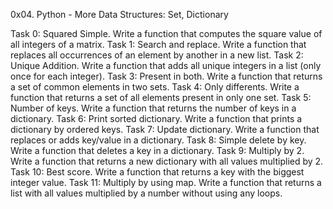0x04. Python - More Data Structures: Set, Dictionary

Task 0: Squared Simple. Write a function that computes the square value of all integers of a matrix.
Task 1: Search and replace. Write a function that replaces all occurrences of an element by another in a new list.
Task 2: Unique Addition. Write a function that adds all unique integers in a list (only once for each integer).
Task 3: Present in both. Write a function that returns a set of common elements in two sets.
Task 4: Only differents. Write a function that returns a set of all elements present in only one set.
Task 5: Number of keys. Write a function that returns the number of keys in a dictionary.
Task 6: Print sorted dictionary. Write a function that prints a dictionary by ordered keys.
Task 7: Update dictionary. Write a function that replaces or adds key/value in a dictionary.
Task 8: Simple delete by key. Write a function that deletes a key in a dictionary.
Task 9: Multiply by 2. Write a function that returns a new dictionary with all values multiplied by 2.
Task 10: Best score. Write a function that returns a key with the biggest integer value.
Task 11: Multiply by using map. Write a function that returns a list with all values multiplied by a number without using any loops.
